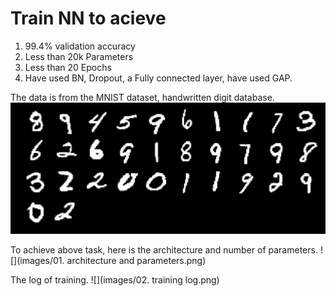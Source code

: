 # Train NN to acieve
1. 99.4% validation accuracy
2. Less than 20k Parameters
3. Less than 20 Epochs
4. Have used BN, Dropout, a Fully connected layer, have used GAP. 

The data is from the MNIST dataset, handwritten digit database.
![](images/batch32_MNIST.png)  

To achieve above task, here is the architecture and number of parameters.
![](images/01. architecture and parameters.png) 

The log of training.
![](images/02. training log.png) 
